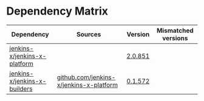# Dependency Matrix

Dependency | Sources | Version | Mismatched versions
---------- | ------- | ------- | -------------------
[jenkins-x/jenkins-x-platform](https://github.com/jenkins-x/jenkins-x-platform) |  | [2.0.851](https://github.com/jenkins-x/jenkins-x-platform/releases/tag/v2.0.851) | 
[jenkins-x/jenkins-x-builders](https://github.com/jenkins-x/jenkins-x-builders) | [github.com/jenkins-x/jenkins-x-platform](https://github.com/jenkins-x/jenkins-x-platform) | [0.1.572](https://github.com/jenkins-x/jenkins-x-builders/releases/tag/v0.1.572) | 
